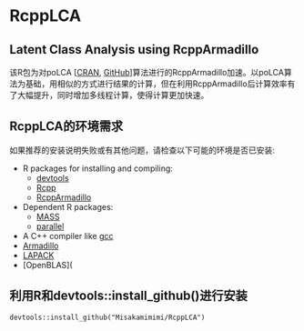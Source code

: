 # RcppLCA
## Latent Class Analysis using RcppArmadillo
该R包为对poLCA
\[[CRAN](https://cran.r-project.org/web/packages/poLCA/index.html),
[GitHub](https://github.com/dlinzer/poLCA)\]算法进行的RcppArmadillo加速。以poLCA算法为基础，用相似的方式进行结果的计算，但在利用RcppArmadillo后计算效率有了大幅提升，同时增加多线程计算，使得计算更加快速。
## RcppLCA的环境需求
如果推荐的安装说明失败或有其他问题，请检查以下可能的环境是否已安装:
* R packages for installing and compiling:
  * [devtools](https://cran.r-project.org/web/packages/devtools/index.html)
  * [Rcpp](https://cran.r-project.org/web/packages/Rcpp)
  * [RcppArmadillo](https://cran.r-project.org/web/packages/RcppArmadillo)
* Dependent R packages:
  * [MASS](https://cran.r-project.org/web/packages/MASS/index.html)
  * [parallel](https://www.rdocumentation.org/packages/parallel/)
* A C++ compiler like [gcc](https://gcc.gnu.org/)
* [Armadillo](http://arma.sourceforge.net/)
* [LAPACK](http://www.netlib.org/lapack/)
* [OpenBLAS](
## 利用R和devtools::install_github()进行安装
``
devtools::install_github("Misakamimimi/RcppLCA")
``
